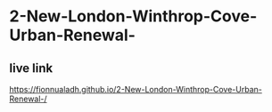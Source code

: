 # 2-New-London-Winthrop-Cove-Urban-Renewal-


## live link
https://fionnualadh.github.io/2-New-London-Winthrop-Cove-Urban-Renewal-/
